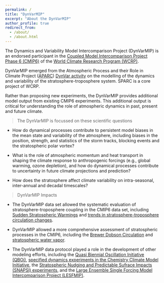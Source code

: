 ```yaml
---
permalink: /
title: "DynVarMIP"
excerpt: "About the DynVarMIP"
author_profile: true
redirect_from: 
  - /about/
  - /about.html
---
```


The Dynamics and Variability Model Intercomparison Project (DynVarMIP) is an endorsed participant in the [Coupled Model Intercomparison Project Phase 6 (CMIP6)](https://www.wcrp-climate.org/wgcm-cmip/wgcm-cmip6) of the [World Climate Research Program (WCRP)](https://www.wcrp-climate.org/).

DynVarMIP emerged from the Atmospheric Process and their Role in Climate Project ([APARC](https://www.aparc-climate.org/)) [DynVar activity](https://www.aparc-climate.org/activities/dynamical-variability/) on the modelling of the dynamics and variability of the stratosphere-troposphere system. SPARC is a core project of WCRP.

Rather than proposing new experiments, the DynVarMIP provides additional model output from existing CMIP6 experiments. This additional output is critical for understanding the role of atmospheric dynamics in past, present and future climate.

> The DynVarMIP is focussed on these scientific questions 

*  How do dynamical processes contribute to persistent model biases in the mean state and variability of the atmosphere, including biases in the position, strength, and statistics of the storm tracks, blocking events and the stratospheric polar vortex?

* What is the role of atmospheric momentum and heat transport in shaping the climate response to anthropogenic forcings (e.g., global warming, ozone depletion), and how do dynamical processes contribute to uncertainty in future climate projections and prediction?

* How does the stratosphere affect climate variability on intra-seasonal, inter-annual and decadal timescales?


> DynVarMIP Impacts

* The DynVarMIP data set allowed the systematic evaluation of stratosphere-troposphere coupling in the CMIP6 data set, including [Sudden Stratospheric Warmings](https://dynvarmip.github.io/publication/2020-02-28) and [trends in stratosphere-troposphere circulation changes](https://dynvarmip.github.io/publication/2022-09-06).

* DynVarMIP allowed a more comprehensive assessment of stratospheric processes in the CMIP6, including the [Brewer Dobson Circulation](https://dynvarmip.github.io/publication/2021-09-10) and [stratospheric water vapor](https://dynvarmip.github.io/publication/2023-07-03). 

* The DynVarMIP data protocol played a role in the development of other modeling efforts, including the [Quasi Biennial Oscillation Initiative (QBOi)](https://dynvarmip.github.io/publication/2018-03-16), [specified dynamics experiments in the Chemistry Climate Model Initiative](https://dynvarmip.github.io/publication/2020-03-31), the [Stratospheric Nudging and Predictable Sufrace Impacts (SNAPSI) experiments](https://dynvarmip.github.io/publication/2022-07-04), and the [Large Ensemble Single Forcing Model Intercomparison Project (LESFMIP)](https://dynvarmip.github.io/publication/2022-09-15).



